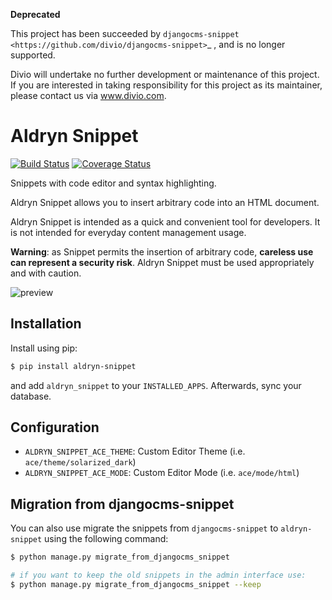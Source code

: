 **Deprecated**

This project has been succeeded by `djangocms-snippet <https://github.com/divio/djangocms-snippet>`_ , and is no longer supported.

Divio will undertake no further development or maintenance of this project. If you are interested in  taking responsibility for this project as its maintainer, please contact us via www.divio.com.


# Aldryn Snippet

[![Build Status](https://travis-ci.org/aldryn/aldryn-snippet.svg?branch=master)](https://travis-ci.org/aldryn/aldryn-snippet)
[![Coverage Status](https://img.shields.io/coveralls/aldryn/aldryn-snippet.svg)](https://coveralls.io/r/aldryn/aldryn-snippet)

Snippets with code editor and syntax highlighting.

Aldryn Snippet allows you to insert arbitrary code into an HTML document.

Aldryn Snippet is intended as a quick and convenient tool for developers. It is not intended for everyday content
management usage.

**Warning**: as Snippet permits the insertion of arbitrary code, **careless use can represent a security risk**. 
Aldryn Snippet must be used appropriately and with caution.

![preview](preview.png)

## Installation

Install using pip:

```bash
$ pip install aldryn-snippet
```

and add ``aldryn_snippet`` to your ``INSTALLED_APPS``.
Afterwards, sync your database.

## Configuration
* ``ALDRYN_SNIPPET_ACE_THEME``: Custom Editor Theme (i.e. ``ace/theme/solarized_dark``)
* ``ALDRYN_SNIPPET_ACE_MODE``: Custom Editor Mode (i.e. ``ace/mode/html``)


## Migration from djangocms-snippet
You can also use migrate the snippets from ``djangocms-snippet`` to ``aldryn-snippet`` using the following command:

```bash
$ python manage.py migrate_from_djangocms_snippet

# if you want to keep the old snippets in the admin interface use:
$ python manage.py migrate_from_djangocms_snippet --keep
```
